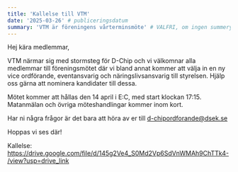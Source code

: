 ```yaml
---
title: 'Kallelse till VTM'
date: '2025-03-26' # publiceringsdatum 
summary: 'VTM är föreningens vårterminsmöte' # VALFRI, om ingen summery anges så kommer brödtexten nedan användas istället
---
```


Hej kära medlemmar, 

VTM närmar sig med stormsteg för D-Chip och vi välkomnar alla medlemmar till föreningsmötet där vi bland annat kommer att välja in en ny vice ordförande, eventansvarig och näringslivsansvarig till styrelsen. Hjälp oss gärna att nominera kandidater till dessa. 

Mötet kommer att hållas den 14 april i E:C, med start klockan 17:15. Matanmälan och övriga möteshandlingar kommer inom kort. 

Har ni några frågor är det bara att höra av er till d-chipordforande@dsek.se

Hoppas vi ses där!

Kallelse: https://drive.google.com/file/d/145g2Ve4_S0Md2Vp6SdVnWMAh9ChTTk4-/view?usp=drive_link 
